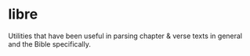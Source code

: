 # libre


Utilities that have been useful in parsing chapter & verse texts in general and the Bible specifically.
